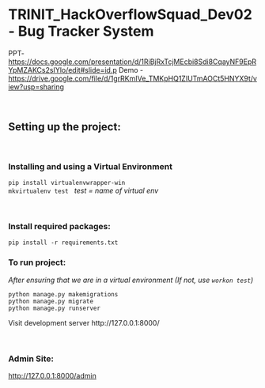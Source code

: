 # TRINIT_HackOverflowSquad_Dev02 - Bug Tracker System
PPT- https://docs.google.com/presentation/d/1RiBjRxTcjMEcbi8Sdi8CqayNF9EpRYpMZAKCs2sIYlo/edit#slide=id.p
Demo - https://drive.google.com/file/d/1grRKmIVe_TMKpHQ1ZIUTmAOCt5HNYX9t/view?usp=sharing

<br>
<h2>Setting up the project:</h2>
<br>
<h3>Installing and using a Virtual Environment</h3>

`pip install virtualenvwrapper-win`<br>
`mkvirtualenv test` &nbsp; _test = name of virtual env_

<br>

<h3>Install required packages:</h3>

`pip install -r requirements.txt`<br>

<h3>To run project:</h3>

_After ensuring that we are in a virtual environment (If not, use `workon test`)_

`python manage.py makemigrations` <br>
`python manage.py migrate` <br>
`python manage.py runserver`<br>
<p>Visit development server http://127.0.0.1:8000/ </p>
<br>

<h3>Admin Site:</h3>

http://127.0.0.1:8000/admin

<br>